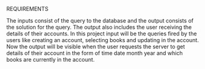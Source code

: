 REQUIREMENTS

The inputs consist of the query to the database and the output consists of the solution for the query.
The output also includes the user receiving the details of their accounts. 
In this project input will be the queries fired by the users like creating an account, selecting books and updating in the account.
Now the output will be visible when the user requests the server to get details of their account in the form of time date month year and which books are currently in the account. 
